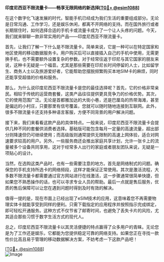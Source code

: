 **印度尼西亚不限流量卡——畅享无限网络的新选择[[TG💪+ @esim1088](https://t.me/s/esim1088)]**

在这个数字化飞速发展的时代，智能手机已经成为我们生活的重要组成部分。无论是日常沟通、工作学习，还是娱乐休闲，都离不开网络的支持。而在国外旅行或者长期居住时，如何选择合适的手机卡或流量卡成为了一个让人头疼的问题。今天，我们就来聊聊一款非常实用的产品——印度尼西亚不限流量卡。

首先，让我们了解一下什么是不限流量卡。简单来说，它是一种可以在特定国家和地区使用的移动数据服务卡。用户购买后可以直接插入自己的手机中使用，无需更换手机，也不需要额外设置复杂的参数。对于经常往返于印尼与其它国家的朋友来说，这种卡无疑是一个福音。尤其是那些需要在印尼长时间停留的人士，比如留学生、商务人士以及旅游爱好者，它能帮助您摆脱频繁购买本地SIM卡的麻烦，同时还能享受超值的价格和服务。

那么，为什么说印度尼西亚不限流量卡是您的最佳选择呢？首先，它的价格非常亲民。相较于传统的运营商套餐，这类产品往往提供更具竞争力的价格优势。其次，它的使用范围广泛。无论是首都雅加达的大街小巷，还是巴厘岛的热带海滩，甚至是偏远的小村庄，只要那里有信号覆盖，您就可以随时随地连接到互联网。此外，很多不限流量卡还支持多种语言客服，方便不同背景的用户解决问题。

接下来，我们来看看这款产品的具体特点。一般来说，印度尼西亚不限流量卡会提供几种不同的套餐供消费者选择。基础版可能包含每月一定量的高速流量，超出部分则降速但仍可继续使用；而高级版则通常提供无限制的高速上网体验，适合对网速要求较高的用户。另外，一些服务商还会推出家庭共享计划，允许一张卡上的流量被多个设备共同享用，这对于经常多人出行的家庭或者朋友团队来说，无疑是一项贴心的设计。

当然，在选购这类产品时，也有一些需要注意的地方。首先是网络制式的问题。确保您的手机支持所选卡的网络频段，这样才能保证正常使用。其次是激活流程，大多数不限流量卡都需要通过官方网站进行在线激活，这一步骤通常很简单快捷，但如果您不熟悉操作的话，也可以寻求专业人员的帮助。最后一点就是售后服务，优质的售后保障可以让您在遇到问题时得到及时有效的解决。

值得一提的是，现在市面上已经出现了eSIM技术的应用，这意味着您不再需要物理实体卡就能享受到同样的便利。只需下载指定的应用程序并按照指示完成绑定，即可轻松开通服务。这种方式不仅节省了邮寄时间，也避免了丢失卡片的风险，尤其适合那些习惯于数字生活方式的现代人。

总之，印度尼西亚不限流量卡以其灵活便捷的特点赢得了众多用户的青睐。无论您是为了工作还是娱乐，它都能为您提供稳定可靠的网络支持。如果您正在寻找一款性价比高且易于管理的移动数据解决方案，不妨考虑一下这款产品吧！

[[TG💪+ @esim1088](https://t.me/s/esim1088)]  
![Image](https://i.postimg.cc/4NQfJmqS/Snipaste-2025-05-13-00-14-12.png)